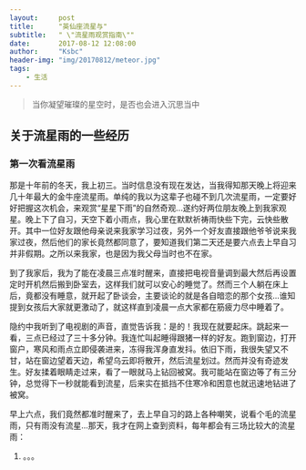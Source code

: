 ```yaml
---
layout:     post
title:      "英仙座流星与"
subtitle:   " \"流星雨观赏指南\""
date:       2017-08-12 12:08:00
author:     "Ksbc"
header-img: "img/20170812/meteor.jpg"
tags:
    - 生活
---
```


> 当你凝望璀璨的星空时，是否也会进入沉思当中

## 关于流星雨的一些经历

### 第一次看流星雨
那是十年前的冬天，我上初三。当时信息没有现在发达，当我得知那天晚上将迎来几十年最大的金牛座流星雨。单纯的我以为这辈子也碰不到几次流星雨，一定要好好把握这次机会，来观赏“星星下雨”的自然奇观...遂约好两位朋友晚上到我家观星。晚上下了自习，天空下着小雨点，我心里在默默祈祷雨快些下完，云快些散开。其中一位好友跟他母亲说来我家学习过夜，另外一个好友直接跟他爷爷说来我家过夜，然后他们的家长竟然都同意了，要知道我们第二天还是要六点去上早自习并非假期。之所以来我家，也是因为我父母当时也不在家。

到了我家后，我为了能在凌晨三点准时醒来，直接把电视音量调到最大然后再设置定时开机然后搬到卧室去，这样我们就可以安心的睡觉了。然而三个人躺在床上后，竟都没有睡意，就开起了卧谈会，主要谈论的就是各自暗恋的那个女孩...谁知提到女孩后大家就更激动了，就这样直到凌晨一点大家都在筋疲力尽中睡着了。

隐约中我听到了电视剧的声音，直觉告诉我：是的！我现在就要起床。跳起来一看，三点已经过了三十多分钟。我连忙叫起睡得跟猪一样的好友。跑到窗边，打开窗户，寒风和雨点立即侵袭进来，冻得我浑身直发抖。依旧下雨，我很失望又不甘，站在窗边望着天边，希望乌云即将散开，然后流星划过。然而并没有奇迹发生。好友揉着眼睛走过来，看了一眼就马上钻回被窝。我可能站在窗边等了有三分钟，总觉得下一秒就能看到流星，后来实在抵挡不住寒冷和困意也就迅速地钻进了被窝。

早上六点，我们竟然都准时醒来了，去上早自习的路上各种嘲笑，说看个毛的流星雨，只有雨没有流星...那天，我才在网上查到资料，每年都会有三场比较大的流星雨：
1. 。。。

